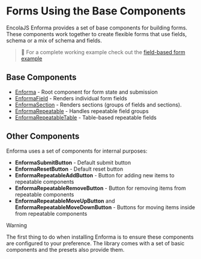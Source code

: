 # Forms Using the Base Components

EncolaJS Enforma provides a set of base components for building forms. These components work together to create flexible forms that use fields, schema or a mix of schema and fields.

> :notebook_with_decorative_cover: For a complete working example check out the [field-based form example](/examples/fields.md)

## Base Components

- [Enforma](./enforma-form) - Root component for form state and submission
- [EnformaField](./enforma-field) - Renders individual form fields
- [EnformaSection](./enforma-section) - Renders sections (groups of fields and sections). 
- [EnformaRepeatable](./enforma-repeatable) - Handles repeatable field groups
- [EnformaRepeatableTable](./enforma-repeatable-table) - Table-based repeatable fields

## Other Components

Enforma uses a set of components for internal purposes:
- **EnformaSubmitButton** - Default submit button
- **EnformaResetButton** - Default reset button
- **EnformaRepeatableAddButton** - Button for adding new items to repeatable components
- **EnformaRepeatableRemoveButton** - Button for removing items from repeatable components
- **EnformaRepeatableMoveUpButton** and **EnformaRepeatableMoveDownButton** - Buttons for moving items inside from repeatable components

> [!WARNING]
> The first thing to do when installing Enforma is to ensure these components are configured to your preference. 
> The library comes with a set of basic components and the presets also provide them.